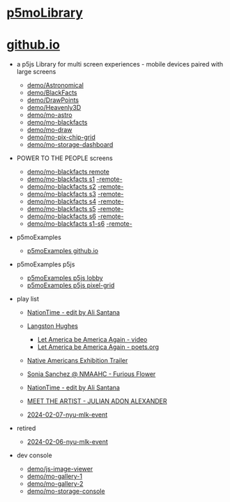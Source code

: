 # [p5moLibrary](https://github.com/molab-itp/p5moLibrary)

# [github.io](https://molab-itp.github.io/p5moLibrary/src?v=18)

- a p5js Library for multi screen experiences - mobile devices paired with large screens

  - [demo/Astronomical](demo/Astronomical?v=18)
  - [demo/BlackFacts](demo/BlackFacts?v=18)
  - [demo/DrawPoints](demo/DrawPoints?v=18)
  - [demo/Heavenly3D](demo/Heavenly3D?v=18)
  - [demo/mo-astro](demo/mo-astro?v=18)
  - [demo/mo-blackfacts](demo/mo-blackfacts?v=18)
  - [demo/mo-draw](demo/mo-draw?v=18)
  - [demo/mo-pix-chip-grid](demo/mo-pix-chip-grid?v=18)
  - [demo/mo-storage-dashboard](demo/mo-storage-dashboard?v=18)

- POWER TO THE PEOPLE screens

  - [demo/mo-blackfacts remote](demo/mo-blackfacts?v=18)
  - [demo/mo-blackfacts s1](demo/mo-blackfacts?v=18&group=s1&qrcode=mo-blackfacts-qrcode-1.png) [-remote-](demo/mo-blackfacts?v=18&group=s1)
  - [demo/mo-blackfacts s2](demo/mo-blackfacts?v=18&group=s2&qrcode=mo-blackfacts-qrcode-2.png) [-remote-](demo/mo-blackfacts?v=18&group=s2)
  - [demo/mo-blackfacts s3](demo/mo-blackfacts?v=18&group=s3&qrcode=mo-blackfacts-qrcode-3.png) [-remote-](demo/mo-blackfacts?v=18&group=s3)
  - [demo/mo-blackfacts s4](demo/mo-blackfacts?v=18&group=s4&qrcode=mo-blackfacts-qrcode-4.png) [-remote-](demo/mo-blackfacts?v=18&group=s4)
  - [demo/mo-blackfacts s5](demo/mo-blackfacts?v=18&group=s5&qrcode=mo-blackfacts-qrcode-5.png) [-remote-](demo/mo-blackfacts?v=18&group=s5)
  - [demo/mo-blackfacts s6](demo/mo-blackfacts?v=18&group=s6&qrcode=mo-blackfacts-qrcode-6.png) [-remote-](demo/mo-blackfacts?v=18&group=s6)
  - [demo/mo-blackfacts s1-s6](demo/mo-blackfacts?v=18&group=s1,s2,s3,s4,s5,s6&qrcode=mo-blackfacts-qrcode-1-6.png) [-remote-](demo/mo-blackfacts?v=18&group=s1,s2,s3,s4,s5,s6)

- p5moExamples

  - [ p5moExamples github.io ](https://molab-itp.github.io/p5moExamples)

- p5moExamples p5js

  - [ p5moExamples p5js lobby ](https://editor.p5js.org/jht9629-nyu/sketches/vP6sWN4Cu)
  - [ p5moExamples p5js pixel-grid ](https://editor.p5js.org/jht9629-nyu/sketches/CntV1JQNp)

- play list

  - [NationTime - edit by Ali Santana](demo/mo-videoplayer?playlist=-UtKxghWlvY&title=NationTime%20-%20ELUCID%20-%20BETAMAX&qrcode=NationTime.png)

  - [Langston Hughes ](demo/BlackFacts?playlist=XzI3huqpCi4)

    - [Let America be America Again - video](demo/mo-blackfacts?playlist=CFNM8GB_Yp0&title=%E2%98%85)
    - [Let America be America Again - poets.org](https://poets.org/poem/let-america-be-america-again)

  - [Native Americans Exhibition Trailer](demo/BlackFacts?playlist=hpjNGTYvpxw)

  - [Sonia Sanchez @ NMAAHC - Furious Flower](demo/mo-blackfacts?playlist=FNLp8e-cfgk&title=Sonia%20Sanchez)

  - [NationTime - edit by Ali Santana](demo/mo-videoplayer?playlist=-UtKxghWlvY&title=NationTime%20-%20ELUCID%20-%20BETAMAX&qrcode=NationTime.png)

  - [MEET THE ARTIST - JULIAN ADON ALEXANDER](demo/mo-blackfacts?playlist=wk0La_2igws&title=MEET%20THE%20ARTIST%20-%20JULIAN%20ADON%20ALEXANDE%20-%20What%20it%20is&qrcode=JULIAN.png)

  - [2024-02-07-nyu-mlk-event](demo/mo-blackfacts?playlist=lG758MniLYg&qrcode=annoucement-01.png&title=2024-02-07-nyu-mlk-event)

- retired

  - [2024-02-06-nyu-mlk-event](demo/mo-blackfacts?playlist=zbRz5xTaLYI&qrcode=annoucement-01.png&title=2024-02-06-nyu-mlk-event)
  <!-- - [Weapons of White Destruction - TJ](demo/mo-blackfacts?playlist=ob8YQPGJiHY&title=Weapons%20of%20White%20Destruction%20-%20TJ&&qrcode=TJ.png) -->

- dev console

  - [demo/js-image-viewer](demo/js-image-viewer?v=18)
  - [demo/mo-gallery-1](demo/mo-gallery-1?v=18)
  - [demo/mo-gallery-2](demo/mo-gallery-2?v=18)
  - [demo/mo-storage-console](demo/mo-storage-console?v=18)

<!--

- retired
  - [demo/mo-astro-host-0](demo/mo-astro-host-0?v=18)
  - [demo/mo-astro-host-1](demo/mo-astro-host-1?v=18)
  - [demo/mo-astro-remote-0](demo/mo-astro-remote-0?v=18)
  - [demo/mo-astro-remote-1](demo/mo-astro-remote-1?v=18)

  - [demo/mo-blackfacts-host](demo/mo-blackfacts-host?v=18)
  - [demo/mo-blackfacts-remote](demo/mo-blackfacts-remote?v=18)

# https://www.youtube.com/watch?v=hpjNGTYvpxw
# The Land Carries Our Ancestors: Contemporary Art by Native Americans Exhibition Trailer

 -->
